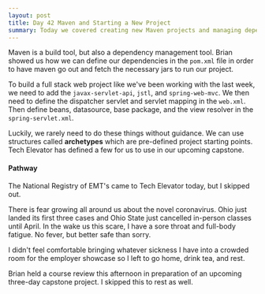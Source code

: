 ```yaml
---
layout: post
title: Day 42 Maven and Starting a New Project
summary: Today we covered creating new Maven projects and managing dependencies. Illness kept me from an employer showcase and a review. 
---
```


Maven is a build tool, but also a dependency management tool. Brian showed us how we can define our dependencies in the `pom.xml` file in order to have maven go out and fetch the necessary jars to run our project. 

To build a full stack web project like we've been working with the last week, we need to add the `javax-servlet-api`, `jstl`, and `spring-web-mvc`. We then need to define the dispatcher servlet and servlet mapping in the `web.xml`. Then define beans, datasource, base package, and the view resolver in the `spring-servlet.xml`. 

Luckily, we rarely need to do these things without guidance. We can use structures called **archetypes** which are pre-defined project starting points. Tech Elevator has defined a few for us to use in our upcoming capstone. 

#### Pathway
The National Registry of EMT's came to Tech Elevator today, but I skipped out. 

There is fear growing all around us about the novel coronavirus. Ohio just landed its first three cases and Ohio State just cancelled in-person classes until April. In the wake us this scare, I have a sore throat and full-body fatigue. No fever, but better safe than sorry.

I didn't feel comfortable bringing whatever sickness I have into a crowded room for the employer showcase so I left to go home, drink tea, and rest.

Brian held a course review this afternoon in preparation of an upcoming three-day capstone project. I skipped this to rest as well. 

